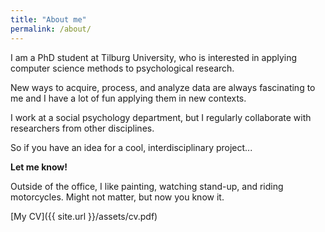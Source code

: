 ```yaml
---
title: "About me"
permalink: /about/
---
```


I am a PhD student at Tilburg University, who is interested in applying computer science methods to psychological research.

New ways to acquire, process, and analyze data are always fascinating to me and I have a lot of fun applying them in new contexts.

I work at a social psychology department, but I regularly collaborate with researchers from other disciplines.

So if you have an idea for a cool, interdisciplinary project...

**Let me know!**

Outside of the office, I like painting, watching stand-up, and riding motorcycles. Might not matter, but now you know it.

[My CV]({{ site.url }}/assets/cv.pdf)